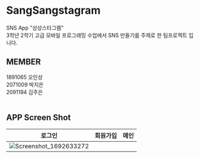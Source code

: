 # SangSangstagram
SNS App "상상스타그램"<br>
3학년 2학기 고급 모바일 프로그래밍 수업에서 SNS 만들기를 주제로 한 팀프로젝트 입니다.<br>

## MEMBER
1891065 오인성<br>
2071009 박지은<br>
2091194 김주은<br>
<br>

## APP Screen Shot

| 로그인 | 회원가입 | 메인 |
|---------------------------------------|---------------------------------------|-----------------------------------------------|
| ![Screenshot_1692633272](https://github.com/ois0886/SangSangstagram/assets/58154638/b0fbd911-799f-4265-8d73-7f283a10b548) |  | |
